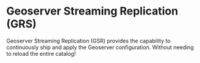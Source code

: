 Geoserver Streaming Replication (GRS)
============

Geoserver Streaming Replication (GSR) provides the capability to continuously ship and apply the Geoserver configuration.
Without needing to reload the entire catalog!

